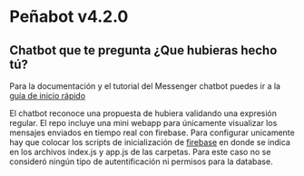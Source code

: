 # Peñabot v4.2.0

## Chatbot que te pregunta ¿Que hubieras hecho tú?

 Para la documentación y el tutorial del Messenger chatbot puedes ir a la [guía de inicio rápido](https://developers.facebook.com/docs/messenger-platform/quickstart)

 El chatbot reconoce una propuesta de hubiera validando una expresión regular.
 El repo incluye una mini webapp para únicamente visualizar los mensajes enviados en tiempo real con firebase.
 Para configurar unicamente hay que colocar los scripts de inicialización de [firebase](https://codelabs.developers.google.com/codelabs/firebase-web/#3) en donde se indica en los archivos index.js y app.js de las carpetas. Para este caso no se consideró ningún tipo de autentificación ni permisos para la database.
